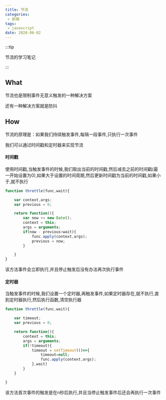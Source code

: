 ```yaml
---
title: 节流
categories:
 - 前端
tags:
 - javascript
date: 2020-06-02
---
```



:::tip

节流的学习笔记

:::

<!-- more -->

## What
节流也是限制事件无意义触发的一种解决方案 

还有一种解决方案就是防抖

## How

节流的原理是：如果我们持续触发事件,每隔一段事件,只执行一次事件

我们可以通过时间戳和定时器来实现节流

#### 时间戳

使用时间戳,当触发事件的时候,我们取出当前的时间戳,然后减去之前的时间戳(最一开始设置为0),如果大于设置的时间周期,然后更新时间戳为当前的时间戳,如果小于,就不执行

```js
function throttle(func,wait){

    var context,args;
    var previous = 0;

    return function(){
        var now += new Date();
        context = this;
        args = arguments;
        if(now - previous>wait){
            func.apply(context,args);
            previous = now;
        }

    }
}

```

该方法事件会立即执行,并且停止触发后没有办法再次执行事件

#### 定时器

当触发事件的时候,我们设置一个定时器,再触发事件,如果定时器存在,就不执行,直到定时器执行,然后执行函数,清空执行器

```js
function throttle(func,wait){

    var timeout;
    var previous = 0;

    return function(){
        context = this;
        args = arguments;
        if(!timeout){
            timeout = setTimeout(()=>{
                timeout=null;
                func.apply(context,args);
            },wait)
        }
    }

}

```


该方法首次事件的触发是在n秒后执行,并且当停止触发事件后还会再执行一次事件
